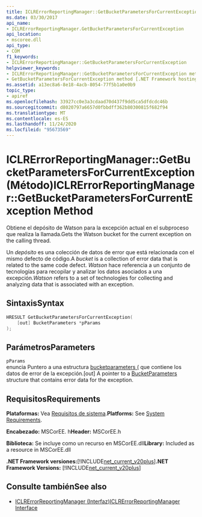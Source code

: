 ```yaml
---
title: ICLRErrorReportingManager::GetBucketParametersForCurrentException (Método)
ms.date: 03/30/2017
api_name:
- ICLRErrorReportingManager.GetBucketParametersForCurrentException
api_location:
- mscoree.dll
api_type:
- COM
f1_keywords:
- ICLRErrorReportingManager::GetBucketParametersForCurrentException
helpviewer_keywords:
- ICLRErrorReportingManager::GetBucketParametersForCurrentException method [.NET Framework hosting]
- GetBucketParametersForCurrentException method [.NET Framework hosting]
ms.assetid: a13ec8a6-8e18-4acb-8054-77f5b1a0e0b9
topic_type:
- apiref
ms.openlocfilehash: 33927cc0e3a3cdaad70d437f9dd5ca5dfdcdc46b
ms.sourcegitcommit: d8020797a6657d0fbbdff362b80300815f682f94
ms.translationtype: MT
ms.contentlocale: es-ES
ms.lasthandoff: 11/24/2020
ms.locfileid: "95673569"
---
```

# <a name="iclrerrorreportingmanagergetbucketparametersforcurrentexception-method"></a><span data-ttu-id="ca234-102">ICLRErrorReportingManager::GetBucketParametersForCurrentException (Método)</span><span class="sxs-lookup"><span data-stu-id="ca234-102">ICLRErrorReportingManager::GetBucketParametersForCurrentException Method</span></span>

<span data-ttu-id="ca234-103">Obtiene el depósito de Watson para la excepción actual en el subproceso que realiza la llamada.</span><span class="sxs-lookup"><span data-stu-id="ca234-103">Gets the Watson bucket for the current exception on the calling thread.</span></span>  
  
 <span data-ttu-id="ca234-104">Un *depósito* es una colección de datos de error que está relacionada con el mismo defecto de código.</span><span class="sxs-lookup"><span data-stu-id="ca234-104">A *bucket* is a collection of error data that is related to the same code defect.</span></span> <span data-ttu-id="ca234-105">*Watson* hace referencia a un conjunto de tecnologías para recopilar y analizar los datos asociados a una excepción.</span><span class="sxs-lookup"><span data-stu-id="ca234-105">*Watson* refers to a set of technologies for collecting and analyzing data that is associated with an exception.</span></span>  
  
## <a name="syntax"></a><span data-ttu-id="ca234-106">Sintaxis</span><span class="sxs-lookup"><span data-stu-id="ca234-106">Syntax</span></span>  
  
```cpp  
HRESULT GetBucketParametersForCurrentException(  
    [out] BucketParameters *pParams  
);  
```  
  
## <a name="parameters"></a><span data-ttu-id="ca234-107">Parámetros</span><span class="sxs-lookup"><span data-stu-id="ca234-107">Parameters</span></span>  

 `pParams`  
 <span data-ttu-id="ca234-108">enuncia Puntero a una estructura [bucketparameters (](bucketparameters-structure.md) que contiene los datos de error de la excepción.</span><span class="sxs-lookup"><span data-stu-id="ca234-108">[out] A pointer to a [BucketParameters](bucketparameters-structure.md) structure that contains error data for the exception.</span></span>  
  
## <a name="requirements"></a><span data-ttu-id="ca234-109">Requisitos</span><span class="sxs-lookup"><span data-stu-id="ca234-109">Requirements</span></span>  

 <span data-ttu-id="ca234-110">**Plataformas:** Vea [Requisitos de sistema](../../get-started/system-requirements.md).</span><span class="sxs-lookup"><span data-stu-id="ca234-110">**Platforms:** See [System Requirements](../../get-started/system-requirements.md).</span></span>  
  
 <span data-ttu-id="ca234-111">**Encabezado:** MSCorEE. h</span><span class="sxs-lookup"><span data-stu-id="ca234-111">**Header:** MSCorEE.h</span></span>  
  
 <span data-ttu-id="ca234-112">**Biblioteca:** Se incluye como un recurso en MSCorEE.dll</span><span class="sxs-lookup"><span data-stu-id="ca234-112">**Library:** Included as a resource in MSCorEE.dll</span></span>  
  
 <span data-ttu-id="ca234-113">**.NET Framework versiones:**[!INCLUDE[net_current_v20plus](../../../../includes/net-current-v20plus-md.md)]</span><span class="sxs-lookup"><span data-stu-id="ca234-113">**.NET Framework Versions:** [!INCLUDE[net_current_v20plus](../../../../includes/net-current-v20plus-md.md)]</span></span>  
  
## <a name="see-also"></a><span data-ttu-id="ca234-114">Consulte también</span><span class="sxs-lookup"><span data-stu-id="ca234-114">See also</span></span>

- [<span data-ttu-id="ca234-115">ICLRErrorReportingManager (Interfaz)</span><span class="sxs-lookup"><span data-stu-id="ca234-115">ICLRErrorReportingManager Interface</span></span>](iclrerrorreportingmanager-interface.md)
